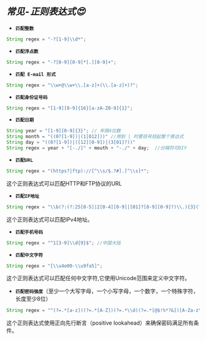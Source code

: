 # **_`常见-正则表达式😍`_**

- **`匹配整数`**
```java
String regex = "-?[1-9]\\d*";
```

- **`匹配浮点数`**
```java
String regex = "-?[0-9][0-9]*[.][0-9]+";
```

- **`匹配 E-mail 形式`**
```java
String regex = "\\w+@\\w+\\.[a-z]+(\\.[a-z]+)?";
```

- **`匹配身份证号码`**
```java
String regex = "[1-9][0-9]{16}[a-zA-Z0-9]{1}";
```
- **`匹配日期`**
```java
String year = "[1-9][0-9]{3}"; // 年限4位数
String month = "((0?[1-9])|(1[012]))" //用到 | 时要括号括起整个表达式
String day = "((0?[1-9])|([12][0-9])|(3[01]?))"
String regex = year + "[-./]" + mouth + "-./" + day;  //分隔符可DIY
```
- **`匹配URL`**
```java
String regex = "(https?|ftp)://[^\\s/$.?#].[^\\s]*";
```
这个正则表达式可以匹配HTTP和FTP协议的URL

- **`匹配IP地址`**
```java
String regex = "\\b(?:(?:25[0-5]|2[0-4][0-9]|[01]?[0-9][0-9]?)\\.){3}(?:25[0-5]|2[0-4][0-9]|[01]?[0-9][0-9]?)\\b";
```
这个正则表达式可以匹配IPv4地址。

- **`匹配手机号码`**
```java
String regex = "^1[3-9]\\d{9}$"; //中国大陆
```
- **`匹配中文字符`**
```java
String regex = "[\\u4e00-\\u9fa5]";
```
这个正则表达式可以匹配任何中文字符,它使用Unicode范围来定义中文字符。

- **`匹配密码强度`**（至少一个大写字母，一个小写字母，一个数字，一个特殊字符，长度至少8位）
```java
String regex = "^(?=.*[a-z])(?=.*[A-Z])(?=.*\\d)(?=.*[@$!%*?&])[A-Za-z\\d@$!%*?&]{8,}$";
```
这个正则表达式使用正向先行断言（positive lookahead）来确保密码满足所有条件。

